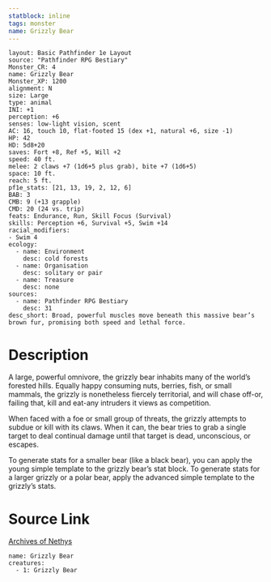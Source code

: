 ```yaml
---
statblock: inline
tags: monster
name: Grizzly Bear
---
```

```statblock
layout: Basic Pathfinder 1e Layout
source: "Pathfinder RPG Bestiary"
Monster_CR: 4
name: Grizzly Bear
Monster_XP: 1200
alignment: N
size: Large
type: animal
INI: +1
perception: +6
senses: low-light vision, scent
AC: 16, touch 10, flat-footed 15 (dex +1, natural +6, size -1)
HP: 42
HD: 5d8+20
saves: Fort +8, Ref +5, Will +2
speed: 40 ft.
melee: 2 claws +7 (1d6+5 plus grab), bite +7 (1d6+5)
space: 10 ft.
reach: 5 ft.
pf1e_stats: [21, 13, 19, 2, 12, 6]
BAB: 3
CMB: 9 (+13 grapple)
CMD: 20 (24 vs. trip)
feats: Endurance, Run, Skill Focus (Survival)
skills: Perception +6, Survival +5, Swim +14
racial_modifiers:
- Swim 4
ecology:
  - name: Environment
    desc: cold forests
  - name: Organisation
    desc: solitary or pair
  - name: Treasure
    desc: none
sources:
  - name: Pathfinder RPG Bestiary
    desc: 31
desc_short: Broad, powerful muscles move beneath this massive bear’s brown fur, promising both speed and lethal force.
```
# Description
A large, powerful omnivore, the grizzly bear inhabits many of the world’s forested hills. Equally happy consuming nuts, berries, fish, or small mammals, the grizzly is nonetheless fiercely territorial, and will chase off-or, failing that, kill and eat-any intruders it views as competition.

When faced with a foe or small group of threats, the grizzly attempts to subdue or kill with its claws. When it can, the bear tries to grab a single target to deal continual damage until that target is dead, unconscious, or escapes.

To generate stats for a smaller bear (like a black bear), you can apply the young simple template to the grizzly bear’s stat block. To generate stats for a larger grizzly or a polar bear, apply the advanced simple template to the grizzly’s stats.
# Source Link
[Archives of Nethys](https://aonprd.com/MonsterDisplay.aspx?ItemName=Grizzly%20Bear)
```encounter-table
name: Grizzly Bear
creatures:
  - 1: Grizzly Bear
```
